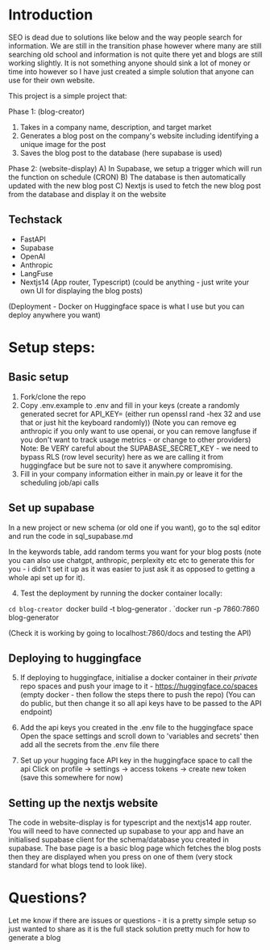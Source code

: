 
# Introduction
SEO is dead due to solutions like below and the way people search for information. We are still in the transition phase however where many are still searching old school and information is not quite there yet and blogs are still working slightly. It is not something anyone should sink a lot of money or time into however so I have just created a simple solution that anyone can use for their own website.

This project is a simple project that:

Phase 1: (blog-creator)
1) Takes in a company name, description, and target market
2) Generates a blog post on the company's website including identifying a unique image for the post
3) Saves the blog post to the database (here supabase is used)

Phase 2: (website-display)
A) In Supabase, we setup a trigger which will run the function on schedule (CRON)
B) The database is then automatically updated with the new blog post
C) Nextjs is used to fetch the new blog post from the database and display it on the website


## Techstack

- FastAPI
- Supabase
- OpenAI
- Anthropic
- LangFuse
- Nextjs14 (App router, Typescript) (could be anything - just write your own UI for displaying the blog posts)

(Deployment - Docker on Huggingface space is what I use but you can deploy anywhere you want)


# Setup steps:

## Basic setup

1) Fork/clone the repo
2) Copy .env.example to .env and fill in your keys (create a randomly generated secret for API_KEY= (either run openssl rand -hex 32 and use that or just hit the keyboard randomly))
(Note you can remove eg anthropic if you only want to use openai, or you can
remove langfuse if you don't want to track usage metrics - or change to other providers)
Note: Be VERY careful about the SUPABASE_SECRET_KEY - we need to bypass RLS (row level security) here as we are calling it from huggingface but be sure not to save it anywhere compromising.
3) Fill in your company information either in main.py or leave it for the scheduling job/api calls

## Set up supabase

In a new project or new schema (or old one if you want), go to the sql editor and run the code in sql_supabase.md


In the keywords table, add random terms you want for your blog posts (note you can also use chatgpt, anthropic, perplexity etc etc to generate this for you - i didn't set it up as it was easier to just ask it as opposed to getting a whole api set up for it).

4) Test the deployment by running the docker container locally:

`cd blog-creator
`docker build -t blog-generator .
`docker run -p 7860:7860 blog-generator

(Check it is working by going to localhost:7860/docs and testing the API)

## Deploying to huggingface

5) If deploying to huggingface, initialise a docker container in their *private* repo spaces and push your image to it - https://huggingface.co/spaces
(empty docker - then follow the steps there to push the repo)
(You can do public, but then change it so all api keys have to be passed to the API endpoint)

6) Add the api keys you created in the .env file to the huggingface space
Open the space settings and scroll down to 'variables and secrets' then add all the secrets from the .env file there

7) Set up your hugging face API key in the huggingface space to call the api
Click on profile -> settings -> access tokens -> create new token
(save this somewhere for now)

## Setting up the nextjs website

The code in website-display is for typescript and the nextjs14 app router. You will need to have connected up supabase to your app and have an initialised supabase client for the schema/database you created in supabase. The base page is a basic blog page which fetches the blog posts then they are displayed when you press on one of them (very stock standard for what blogs tend to look like).



# Questions?
Let me know if there are issues or questions - it is a pretty simple setup so just wanted to share as it is the full stack solution pretty much for how to generate a blog



